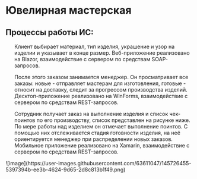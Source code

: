 # Ювелирная мастерская

<h2>Процессы работы ИС:</h2>

<ol>Клиент выбирает материал, тип изделия, украшение и узор на изделии и указывает в конце размер. Веб-приложение реализовано на Blazor, взаимодействие с сервером по средствам SOAP-запросов.</ol> 

<ol>После этого заказом занимается менеджер. Он просматривает все заказы: новые - отправляет мастерам для изготовления, готовые - относит на доставку, следит за прогрессом производства изделий. Десктоп-приложение реализовано на WinForms, взаимодействие с сервером по средствам REST-запросов.</ol>

<ol>Сотрудник получает заказ на выполнение изделия и список чек-поинтов по его производству, список представлен на рисунке ниже. По мере работы над изделием он отмечает выполнение поинтов. С помощью них отслеживается стадия готовности изделия, на неё ориентируется менеджер при распределении новых заказов. Мобильное приложение реализовано на Xamarin, взаимодействие с сервером по средствам REST-запросов.</ol>
![image](https://user-images.githubusercontent.com/63611047/145726455-5397394b-ee3b-4624-9d65-2d8c813b1f49.png)

